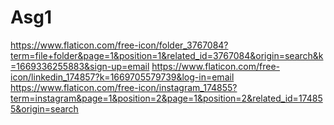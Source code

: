 # Asg1

https://www.flaticon.com/free-icon/folder_3767084?term=file+folder&page=1&position=1&related_id=3767084&origin=search&k=1669336255883&sign-up=email
https://www.flaticon.com/free-icon/linkedin_174857?k=1669705579739&log-in=email
https://www.flaticon.com/free-icon/instagram_174855?term=instagram&page=1&position=2&page=1&position=2&related_id=174855&origin=search
